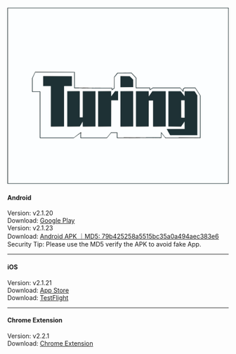 ![Naobx](./logo.svg) 
####  Android
Version: v2.1.20    
Download: [Google Play](https://play.google.com/store/apps/details?id=xyz.turingwallet.app)  
Version: v2.1.23    
Download: [Android APK ｜MD5: 79b425258a5515bc35a0a494aec383e6 ](https://cdn.turingwallet.xyz/TuringWallet/TuringWallet_v2.1.23_08310933.apk)  
Security Tip: Please use the MD5 verify the APK to avoid fake App. 

______________________________________________________________________________________________________________________
####  iOS
Version: v2.1.21    
Download: [App Store](https://apps.apple.com/us/app/turingwallet/id673901912)  
Download: [TestFlight](https://testflight.apple.com/join/yg3nR1v3)

______________________________________________________________________________________________________________________
####  Chrome Extension
Version:  v2.2.1  
Download: [Chrome Extension](https://chromewebstore.google.com/detail/turing-wallet/mjlneilmalioopigbcoamnebihcfndeg) 
